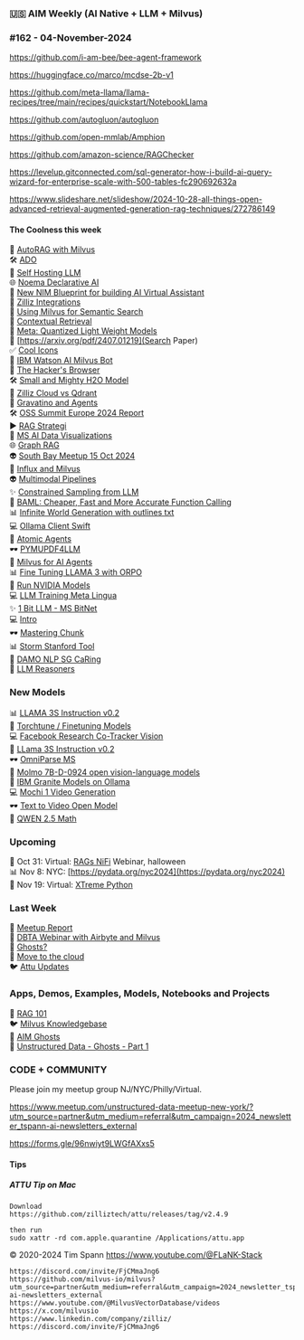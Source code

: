 ### 🇺🇸 AIM Weekly (AI Native + LLM + Milvus)  
### #162 - 04-November-2024


https://github.com/i-am-bee/bee-agent-framework

https://huggingface.co/marco/mcdse-2b-v1

https://github.com/meta-llama/llama-recipes/tree/main/recipes/quickstart/NotebookLlama

https://github.com/autogluon/autogluon

https://github.com/open-mmlab/Amphion

https://github.com/amazon-science/RAGChecker

https://levelup.gitconnected.com/sql-generator-how-i-build-ai-query-wizard-for-enterprise-scale-with-500-tables-fc290692632a


https://www.slideshare.net/slideshow/2024-10-28-all-things-open-advanced-retrieval-augmented-generation-rag-techniques/272786149


#### The Coolness this week
📎 [AutoRAG with Milvus](https://github.com/Marker-Inc-Korea/AutoRAG)<br/>
🛠️ [ADO](https://github.com/yidingjiang/ado)<br/>
🫶 [Self Hosting LLM](https://medium.com/@zilliz_learn/the-practical-guide-to-self-hosting-compound-llm-systems-0945f593d7b2)<br/>
🌐 [Noema Declarative AI](https://github.com/AlbanPerli/Noema-Declarative-AI)<br/>
📝 [New NIM Blueprint for building AI Virtual Assistant](https://developer.nvidia.com/blog/three-building-blocks-for-creating-ai-virtual-assistants-for-customer-service-with-an-nvidia-nim-agent-blueprint/)<br/>
🚙 [Zilliz Integrations](https://zilliz.com/product/integrations)<br/>
🫶 [Using Milvus for Semantic Search](https://help.torqsightlabs.com/en/articles/10016872-semantic-search-milvus-python-vector-databases)<br/>
🤖 [Contextual Retrieval](https://milvus.io/docs/contextual_retrieval_with_milvus.md)<br/>
📎 [Meta: Quantized Light Weight Models](https://ai.meta.com/blog/meta-llama-quantized-lightweight-models/)<br/>
🚙 [https://arxiv.org/pdf/2407.01219](Search Paper)<br/>
✅ [Cool Icons](https://shields.io/badges/git-hub-gist-stars)<br/>
🙌 [IBM Watson AI Milvus Bot](https://github.com/PhaniDivi-613/InformaBot/tree/main)<br/>
📎 [The Hacker's Browser](https://github.com/philc/vimium)<br/>
🛠️ [Small and Mighty H2O Model](https://huggingface.co/h2oai/h2ovl-mississippi-800m)<br/>
📝 [Zilliz Cloud vs Qdrant](https://medium.com/@zilliz_learn/how-to-choose-a-vector-database-qdrant-cloud-vs-zilliz-cloud-4233d3a72f14)<br/>
💫 [Gravatino and Agents](https://medium.com/datastrato/building-a-universal-data-agent-in-15-minutes-with-llamaindex-and-apache-gravitino-incubating-401ea24a3b39)<br/>
🛠️ [OSS Summit Europe 2024 Report](https://devreal.ai/oss-summit-europe-2024-vienna/)<br/>
▶️ [RAG Strategi](https://generativeai.pub/advanced-rag-retrieval-strategies-sentence-window-retrieval-b6964b6e56f7)<br/>
🤖 [MS AI Data Visualizations](https://github.com/microsoft/data-formulator)<br/>
🌐 [Graph RAG](https://www.youtube.com/watch?v=e-y5a09pm3o)<br/>
👽 [South Bay Meetup 15 Oct 2024](https://www.youtube.com/watch?v=QXtQuAHs4w8)<br/>
🦾 [Influx and Milvus](https://www.youtube.com/watch?v=oxUEFJUVLyc)<br/>
👽 [Multimodal Pipelines](https://www.youtube.com/watch?v=w-ToZ1XlGf4)<br/>
✨ [Constrained Sampling from LLM](https://www.slideshare.net/slideshow/constrained-sampling-from-large-language-models-producing-structured-output/272508656)<br/>
🚕 [BAML: Cheaper, Fast and More Accurate Function Calling](https://www.slideshare.net/slideshow/baml-cheaper-faster-and-more-accurate-function-calling-without-any-fine-tuning/272613713)<br/>
📊 [Infinite World Generation with outlines txt](https://www.slideshare.net/slideshow/infinite-world-generation-with-outlines-txt/272613657)<br/>
💻 [Ollama Client Swift](https://github.com/mattt/ollama-swift)<br/>
🍔 [Atomic Agents](https://github.com/BrainBlend-AI/atomic-agents)<br/>
🕶️ [PYMUPDF4LLM](https://pymupdf.readthedocs.io/en/latest/pymupdf4llm/)<br/>
🚕 [Milvus for AI Agents](https://zilliz.com/blog/critical-role-of-vectordbs-in-building-intelligent-ai-agents)<br/>
📊 [Fine Tuning LLAMA 3 with ORPO](https://generativeai.pub/fine-tuning-llama-3-with-orpo-a-deep-dive-1452bc1b1838)<br/>
🦾 [Run NVIDIA Models](https://build.nvidia.com/nvidia/llama-3_1-nemotron-70b-instruct)<br/>
💻 [LLM Training Meta Lingua](https://github.com/facebookresearch/lingua)<br/>
✨ [1 Bit LLM - MS BitNet](https://github.com/microsoft/BitNet)<br/>
💻 [Intro](https://cduser.com/milvus-unleashed-a-first-dive-into-vector-databases/)<br/>
🕶️ [Mastering Chunk](https://ai.gopubby.com/mastering-rag-chunking-techniques-for-enhanced-document-processing-8d5fd88f6b72)<br/>
📊 [Storm Stanford Tool](https://storm.genie.stanford.edu/)<br/>
🐍 [DAMO NLP SG CaRing](https://github.com/DAMO-NLP-SG/CaRing)<br/>
🍔 [LLM Reasoners](https://github.com/maitrix-org/llm-reasoners)<br/>

### New Models
📊 [LLAMA 3S Instruction v0.2](https://huggingface.co/homebrewltd/llama3-s-instruct-v0.2)<br/>
🔋 [Torchtune / Finetuning Models](https://github.com/pytorch/torchtune)<br/>
💻 [Facebook Research Co-Tracker Vision](https://github.com/facebookresearch/co-tracker)<br/>
📝 [LLama 3S Instruction v0.2](https://huggingface.co/homebrewltd/llama3-s-instruct-v0.2)<br/>
🕶️ [OmniParse MS](https://huggingface.co/microsoft/OmniParser)<br/>
🍔 [Molmo 7B-D-0924 open vision-language models](https://huggingface.co/allenai/Molmo-7B-D-0924)<br/>
📝 [IBM Granite Models on Ollama](https://ollama.com/blog/ibm-granite)<br/>
💻 [Mochi 1 Video Generation](https://huggingface.co/genmo/mochi-1-preview)<br/>
🕶️ [Text to Video Open Model](https://huggingface.co/rhymes-ai/Allegro)<br/>
🔋 [QWEN 2.5 Math](https://huggingface.co/Qwen/Qwen2.5-Math-RM-72B)<br/>


### Upcoming
🎃 Oct 31: Virtual: [RAGs NiFi](https://lu.ma/jz60noce) Webinar, halloween  <br/>
📊 Nov 8: NYC: [https://pydata.org/nyc2024](https://pydata.org/nyc2024)  <br/>
🐍 Nov 19: Virtual: [XTreme Python](https://xtremepython.dev/2024/schedule/)<br/>

### Last Week
🎃 [Meetup Report](https://medium.com/@tspann/unstructured-halloween-meetup-in-manhattan-934f69f32e7f)<br/>
👻 [DBTA Webinar with Airbyte and Milvus](https://medium.com/@zilliz_learn/the-importance-of-data-engineering-for-successful-ai-with-airbyte-and-zilliz-d0e1fceee33a)<br/>
🧐 [Ghosts?](https://youtu.be/Hq1RH7kPvVY)<br/>
🐍 [Move to the cloud](https://dev.to/tspannhw/migrating-vector-database-to-the-cloud-151g)<br/>
🐦 [Attu Updates](https://youtu.be/7RMOVLMiZ5o)<br/>


### Apps, Demos, Examples, Models, Notebooks and Projects
🐍 [RAG 101](https://medium.com/@tspann/step-by-step-rag-101-with-milvus-813477a4e88d)<br/>
🐦 [Milvus Knowledgebase](https://github.com/tspannhw/AIM-Milvus-KB)<br/>
👻 [AIM Ghosts](https://github.com/tspannhw/AIM-Ghosts)<br/>
🚕 [Unstructured Data - Ghosts - Part 1](https://www.youtube.com/watch?v=5nCDzF4EVlA)<br/>


### CODE + COMMUNITY

Please join my meetup group NJ/NYC/Philly/Virtual. 

https://www.meetup.com/unstructured-data-meetup-new-york/?utm_source=partner&utm_medium=referral&utm_campaign=2024_newsletter_tspann-ai-newsletters_external

https://forms.gle/96nwiyt9LWGfAXxs5

#### Tips

##### ATTU Tip on Mac

````
Download
https://github.com/zilliztech/attu/releases/tag/v2.4.9

then run
sudo xattr -rd com.apple.quarantine /Applications/attu.app
````
 
&copy; 2020-2024 Tim Spann  https://www.youtube.com/@FLaNK-Stack

~~~~~~~~~~~~~~~ CONNECT ~~~~~~~~~~~~~~~
https://discord.com/invite/FjCMmaJng6
https://github.com/milvus-io/milvus?utm_source=partner&utm_medium=referral&utm_campaign=2024_newsletter_tspann-ai-newsletters_external
https://www.youtube.com/@MilvusVectorDatabase/videos
https://x.com/milvusio
https://www.linkedin.com/company/zilliz/
https://discord.com/invite/FjCMmaJng6
